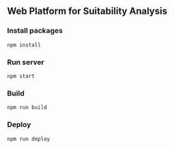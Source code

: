## Web Platform for Suitability Analysis

### Install packages
```
npm install
```

### Run server
```
npm start
```

### Build
```
npm run build
```

### Deploy
```
npm run deploy
```